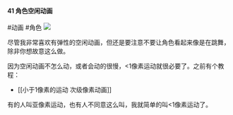 #### 41  角色空闲动画
#动画 #角色 
![](assets/tutorials/t41/idle.gif)

  尽管我非常喜欢有弹性的空闲动画，但还是要注意不要让角色看起来像是在跳舞，除非你想故意这么做。

  因为空闲动画不怎么动，或者会动的很慢，<1像素运动就很必要了。之前有个教程：

  - [[小于1像素的运动 次级像素动画]]

  有的人叫亚像素运动，也有人不同意这么叫，我就简单的叫<1像素运动了。
